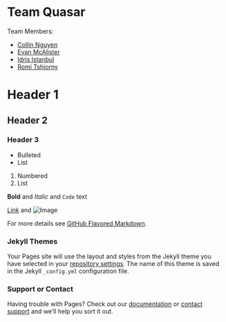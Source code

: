 # Team Quasar
Team Members: 
- [Collin Nguyen](collin7@uw.edu)
- [Evan McAlister](mcalliem@uw.edu)
- [Idris Istanbul](idrisi@uw.edu)
- [Romi Tshiorny](mailto:romit@uw.edu)
# Header 1
## Header 2
### Header 3

- Bulleted
- List

1. Numbered
2. List

**Bold** and _Italic_ and `Code` text

[Link](url) and ![Image](src)


For more details see [GitHub Flavored Markdown](https://guides.github.com/features/mastering-markdown/).

### Jekyll Themes

Your Pages site will use the layout and styles from the Jekyll theme you have selected in your [repository settings](https://github.com/TeamQuasar/TCSS360/settings). The name of this theme is saved in the Jekyll `_config.yml` configuration file.

### Support or Contact

Having trouble with Pages? Check out our [documentation](https://help.github.com/categories/github-pages-basics/) or [contact support](https://github.com/contact) and we’ll help you sort it out.
